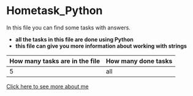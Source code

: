 # Hometask_Python
In this file you can find some tasks with answers.
+ __all the tasks in this file are done using Python__
+ __this file can give you more information about working with strings__

|How many tasks are in the file|How many done tasks|
|--------------|-------------------|
|5             |all                |



[Click here to see more about me](https://youtu.be/dQw4w9WgXcQ?si=GT5g-IzaGDn5J-aG)
